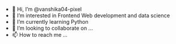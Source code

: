 - 👋 Hi, I’m @vanshika04-pixel
- 👀 I’m interested in Frontend Web development and data science
- 🌱 I’m currently learning Python
- 💞️ I’m looking to collaborate on ...
- 📫 How to reach me ...

<!---
vanshika04-pixel/vanshika04-pixel is a ✨ special ✨ repository because its `README.md` (this file) appears on your GitHub profile.
You can click the Preview link to take a look at your changes.
--->
